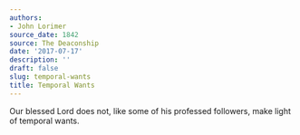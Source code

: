 ```yaml
---
authors:
- John Lorimer
source_date: 1842
source: The Deaconship
date: '2017-07-17'
description: ''
draft: false
slug: temporal-wants
title: Temporal Wants
---
```

Our blessed Lord does not, like some of his professed followers, make light of temporal wants.



